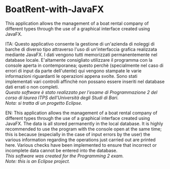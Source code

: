 # BoatRent-with-JavaFX
This application allows the management of a boat rental company of different types through the use of a graphical interface created using JavaFX.



ITA: Questo applicativo consente la gestione di un'azienda di noleggi di barche di diverso tipo attraverso l'uso di un'interfaccia grafica realizzata mediante JavaFX. 
I dati vengono tutti memorizzati permanentemente nel database locale.
E'altamente consigliato utilizzare il programma con la console aperta in contemporanea; questo perchè (specialmente nel caso di errori di input da parte dell'utente) qui vengono stampate le varie informazioni riguardanti le operazioni appena svolte.
Sono stati implementati vari controlli affinchè non possano essere inseriti nel database dati errati o non completi.
<br><i>Questo software è stato realizzato per l'esame di Programmazione 2 del corso di laurea ITPS dell'Università degli Studi di Bari.</i></br>
<i>Nota: si tratta di un progetto Eclipse.</i>
<p><p>
EN: This application allows the management of a boat rental company of different types through the use of a graphical interface created using JavaFX.
The data is all stored permanently in the local database.
It is highly recommended to use the program with the console open at the same time; this is because (especially in the case of input errors by the user) the various information regarding the operations just carried out are printed here.
Various checks have been implemented to ensure that incorrect or incomplete data cannot be entered into the database.
<br><i>This software was created for the Programming 2 exam.</i></br>
<i>Note: this is an Eclipse project.</i>
